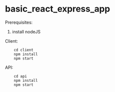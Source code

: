 # basic_react_express_app

Prerequisites:

   1. install nodeJS


Client:

        cd client
        npm install
        npm start

API:

        cd api
        npm install
        npm start

	
